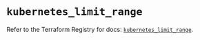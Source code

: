 # `kubernetes_limit_range`

Refer to the Terraform Registry for docs: [`kubernetes_limit_range`](https://registry.terraform.io/providers/hashicorp/kubernetes/2.30.0/docs/resources/limit_range).

